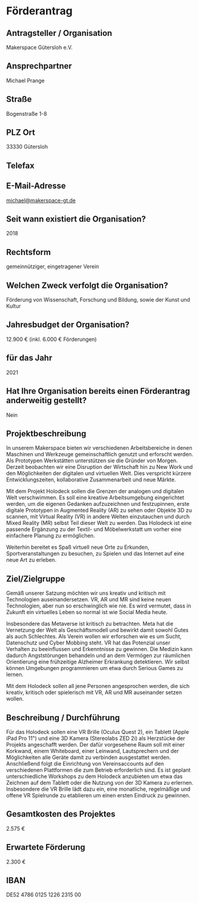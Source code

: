 # Förderantrag 

## Antragsteller / Organisation
Makerspace Gütersloh e.V.

## Ansprechpartner
Michael Prange

## Straße
Bogenstraße 1-8

## PLZ Ort
33330 Gütersloh

## Telefax


## E-Mail-Adresse
michael@makerspace-gt.de

## Seit wann existiert die Organisation?
2018

## Rechtsform
gemeinnütziger, eingetragener Verein

## Welchen Zweck verfolgt die Organisation?
Förderung von Wissenschaft, Forschung und Bildung, sowie der Kunst und Kultur

## Jahresbudget der Organisation?
12.900 € (inkl. 6.000 € Förderungen)

## für das Jahr
2021

## Hat Ihre Organisation bereits einen Förderantrag anderweitig gestellt?
Nein

## Projektbeschreibung
In unserem Makerspace bieten wir verschiedenen Arbeitsbereiche in denen Maschinen und Werkzeuge gemeinschaftlich genutzt und erforscht werden. Als Prototypen Werkstätten unterstützen sie die Gründer von Morgen. Derzeit beobachten wir eine Disruption der Wirtschaft hin zu New Work und den Möglichkeiten der digitalen und virtuellen Welt. Dies verspricht kürzere Entwicklungszeiten, kollaborative Zusammenarbeit und neue Märkte.

Mit dem Projekt Holodeck sollen die Grenzen der analogen und digitalen Welt verschwimmen. Es soll eine kreative Arbeitsumgebung eingerichtet werden, um die eigenen Gedanken aufzuzeichnen und festzupinnen, erste digitale Prototypen in Augmented Reality (AR) zu sehen oder Objekte 3D zu scannen, mit Virtual Reality (VR) in andere Welten einzutauchen und durch Mixed Reality (MR) selbst Teil dieser Welt zu werden. Das Holodeck ist eine passende Ergänzung zu der Textil- und Möbelwerkstatt um vorher eine einfachere Planung zu ermöglichen.

Weiterhin bereitet es Spaß virtuell neue Orte zu Erkunden, Sportveranstaltungen zu besuchen, zu Spielen und das Internet auf eine neue Art zu erleben.

## Ziel/Zielgruppe
Gemäß unserer Satzung möchten wir uns kreativ und kritisch mit Technologien auseinandersetzen. VR, AR und MR sind keine neuen Technologien, aber nun so erschwinglich wie nie. Es wird vermutet, dass in Zukunft ein virtuelles Leben so normal ist wie Social Media heute.

Insbesondere das Metaverse ist kritisch zu betrachten. Meta hat die Vernetzung der Welt als Geschäftsmodell und bewirkt damit sowohl Gutes als auch Schlechtes. Als Verein wollen wir erforschen wie es um Sucht, Datenschutz und Cyber Mobbing steht. VR hat das Potenzial unser Verhalten zu beeinflussen und Erkenntnisse zu gewinnen. Die Medizin kann dadurch Angststörungen behandeln und an dem Vermögen zur räumlichen Orientierung eine frühzeitige Alzheimer Erkrankung detektieren. Wir selbst können Umgebungen programmieren um etwa durch Serious Games zu lernen.

Mit dem Holodeck sollen all jene Personen angesprochen werden, die sich kreativ, kritisch oder spielerisch mit VR, AR und MR auseinander setzen wollen.

## Beschreibung / Durchführung
Für das Holodeck sollen eine VR Brille (Oculus Quest 2), ein Tablett (Apple iPad Pro 11") und eine 3D Kamera (Stereolabs ZED 2i) als Herzstücke der Projekts angeschafft werden. Der dafür vorgesehene Raum soll mit einer Korkwand, einem Whiteboard, einer Leinwand, Lautsprechern und der Möglichkeiten alle Geräte damit zu verbinden ausgestattet werden. Anschließend folgt die Einrichtung von Vereinsaccounts auf den verschiedenen Plattformen die zum Betrieb erforderlich sind. Es ist geplant unterschiedliche Workshops zu dem Holodeck anzubieten um etwa das Zeichnen auf dem Tablett oder die Nutzung von der 3D Kamera zu erlernen. Insbesondere die VR Brille lädt dazu ein, eine monatliche, regelmäßige und offene VR Spielrunde zu etablieren um einen ersten Eindruck zu gewinnen.

## Gesamtkosten des Projektes
2.575 €

## Erwartete Förderung
2.300 €

## IBAN
DE52 4786 0125 1226 2315 00
